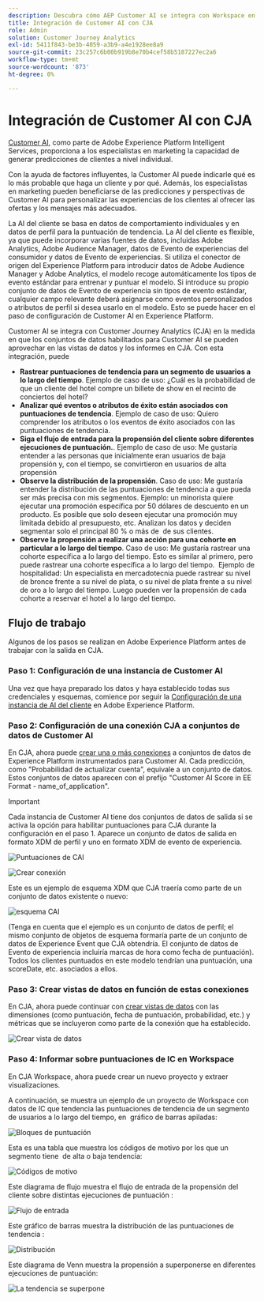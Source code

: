 ```yaml
---
description: Descubra cómo AEP Customer AI se integra con Workspace en CJA.
title: Integración de Customer AI con CJA
role: Admin
solution: Customer Journey Analytics
exl-id: 5411f843-be3b-4059-a3b9-a4e1928ee8a9
source-git-commit: 23c257c6b00b919b8e70b4cef58b5187227ec2a6
workflow-type: tm+mt
source-wordcount: '873'
ht-degree: 0%

---
```


# Integración de Customer AI con CJA

[Customer AI](https://experienceleague.adobe.com/docs/experience-platform/intelligent-services/customer-ai/overview.html?lang=en), como parte de Adobe Experience Platform Intelligent Services, proporciona a los especialistas en marketing la capacidad de generar predicciones de clientes a nivel individual.

Con la ayuda de factores influyentes, la Customer AI puede indicarle qué es lo más probable que haga un cliente y por qué. Además, los especialistas en marketing pueden beneficiarse de las predicciones y perspectivas de Customer AI para personalizar las experiencias de los clientes al ofrecer las ofertas y los mensajes más adecuados.

La AI del cliente se basa en datos de comportamiento individuales y en datos de perfil para la puntuación de tendencia. La AI del cliente es flexible, ya que puede incorporar varias fuentes de datos, incluidas Adobe Analytics, Adobe Audience Manager, datos de Evento de experiencias del consumidor y datos de Evento de experiencias. Si utiliza el conector de origen del Experience Platform para introducir datos de Adobe Audience Manager y Adobe Analytics, el modelo recoge automáticamente los tipos de evento estándar para entrenar y puntuar el modelo. Si introduce su propio conjunto de datos de Evento de experiencia sin tipos de evento estándar, cualquier campo relevante deberá asignarse como eventos personalizados o atributos de perfil si desea usarlo en el modelo. Esto se puede hacer en el paso de configuración de Customer AI en Experience Platform. &#x200B;

Customer AI se integra con Customer Journey Analytics (CJA) en la medida en que los conjuntos de datos habilitados para Customer AI se pueden aprovechar en las vistas de datos y los informes en CJA. Con esta integración, puede

* **Rastrear puntuaciones de tendencia para un segmento de usuarios a lo largo del tiempo**. Ejemplo de caso de uso: ¿Cuál es la probabilidad de que un cliente del hotel compre un billete de show en el recinto de conciertos del hotel?
* **Analizar qué eventos o atributos de éxito están asociados con puntuaciones de tendencia**. &#x200B;Ejemplo de caso de uso: Quiero comprender los atributos o los eventos de éxito asociados con las puntuaciones de tendencia.
* **Siga el flujo de entrada para la propensión del cliente sobre diferentes ejecuciones de puntuación.**. Ejemplo de caso de uso: Me gustaría entender a las personas que inicialmente eran usuarios de baja propensión y, con el tiempo, se convirtieron en usuarios de alta propensión &#x200B;
* **Observe la distribución de la propensión**. Caso de uso: Me gustaría entender la distribución de las puntuaciones de tendencia a que pueda ser más precisa con mis segmentos. &#x200B;Ejemplo: un minorista quiere ejecutar una promoción específica por 50 dólares de descuento en un producto. Es posible que solo deseen ejecutar una promoción muy limitada debido al presupuesto, etc. Analizan los datos y deciden segmentar solo el principal 80 % o más de &#x200B; de sus clientes.
* **Observe la propensión a realizar una acción para una cohorte en particular a lo largo del tiempo**. Caso de uso: Me gustaría rastrear una cohorte específica a lo largo del tiempo. Esto es similar al primero, pero puede rastrear una cohorte específica a lo largo del tiempo. &#x200B; Ejemplo de hospitalidad: Un especialista en mercadotecnia puede rastrear su nivel de bronce frente a su nivel de plata, o su nivel de plata frente a su nivel de oro a lo largo del tiempo. Luego pueden ver la propensión de cada cohorte a reservar el hotel a lo largo del tiempo. &#x200B;

## Flujo de trabajo

Algunos de los pasos se realizan en Adobe Experience Platform antes de trabajar con la salida en CJA.

### Paso 1: Configuración de una instancia de Customer AI

Una vez que haya preparado los datos y haya establecido todas sus credenciales y esquemas, comience por seguir la [Configuración de una instancia de AI del cliente](https://experienceleague.adobe.com/docs/experience-platform/intelligent-services/customer-ai/user-guide/configure.html?lang=en) en Adobe Experience Platform.

### Paso 2: Configuración de una conexión CJA a conjuntos de datos de Customer AI

En CJA, ahora puede [crear una o más conexiones](/help/connections/create-connection.md) a conjuntos de datos de Experience Platform instrumentados para Customer AI. Cada predicción, como &quot;Probabilidad de actualizar cuenta&quot;, equivale a un conjunto de datos. Estos conjuntos de datos aparecen con el prefijo &quot;Customer AI Score in EE Format - name_of_application&quot;.

>[!IMPORTANT]
>
>Cada instancia de Customer AI tiene dos conjuntos de datos de salida si se activa la opción para habilitar puntuaciones para CJA durante la configuración en el paso 1. Aparece un conjunto de datos de salida en formato XDM de perfil y uno en formato XDM de evento de experiencia.

![Puntuaciones de CAI](assets/cai-scores.png)

![Crear conexión](assets/create-conn.png)

Este es un ejemplo de esquema XDM que CJA traería como parte de un conjunto de datos existente o nuevo:

![esquema CAI](assets/cai-schema.png)

(Tenga en cuenta que el ejemplo es un conjunto de datos de perfil; el mismo conjunto de objetos de esquema formaría parte de un conjunto de datos de Experience Event que CJA obtendría. El conjunto de datos de Evento de experiencia incluiría marcas de hora como fecha de puntuación). Todos los clientes puntuados en este modelo tendrían una puntuación, una scoreDate, etc. asociados a ellos.

### Paso 3: Crear vistas de datos en función de estas conexiones

En CJA, ahora puede continuar con [crear vistas de datos](/help/data-views/create-dataview.md) con las dimensiones (como puntuación, fecha de puntuación, probabilidad, etc.) y métricas que se incluyeron como parte de la conexión que ha establecido.

![Crear vista de datos](assets/create-dataview.png)

### Paso 4: Informar sobre puntuaciones de IC en Workspace

En CJA Workspace, ahora puede crear un nuevo proyecto y extraer visualizaciones.

A continuación, se muestra un ejemplo de un proyecto de Workspace con datos de IC que tendencia las puntuaciones de tendencia de un segmento de usuarios a lo largo del tiempo, en &#x200B; gráfico de barras apiladas:

![Bloques de puntuación](assets/workspace-scores.png)

Esta es una tabla que muestra los códigos de motivo por los que un segmento tiene &#x200B; de alta o baja tendencia:

![Códigos de motivo](assets/reason-codes.png)

Este diagrama de flujo muestra el flujo de entrada de la propensión del cliente sobre distintas ejecuciones de puntuación &#x200B;:

![Flujo de entrada](assets/flow.png)

Este gráfico de barras muestra la distribución de las puntuaciones de tendencia &#x200B;:

![Distribución](assets/distribution.png)

Este diagrama de Venn muestra la propensión a superponerse en diferentes ejecuciones de puntuación:

![La tendencia se superpone](assets/venn.png)
